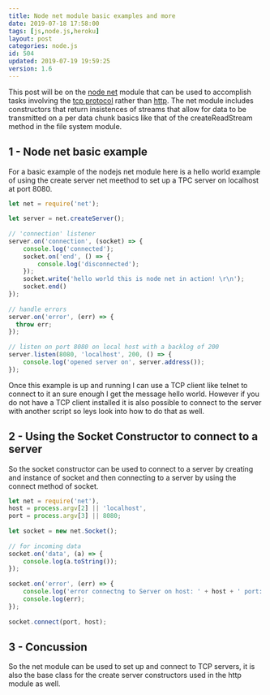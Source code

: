 ```yaml
---
title: Node net module basic examples and more
date: 2019-07-18 17:58:00
tags: [js,node.js,heroku]
layout: post
categories: node.js
id: 504
updated: 2019-07-19 19:59:25
version: 1.6
---
```


This post will be on the [node net](https://nodejs.org/api/net.html) module that can be used to accomplish tasks involving the [tcp protocol](https://en.wikipedia.org/wiki/Transmission_Control_Protocol) rather than [http](https://en.wikipedia.org/wiki/Hypertext_Transfer_Protocol). The net module includes constructors that return insistences of streams that allow for data to be transmitted on a per data chunk basics like that of the createReadStream method in the file system module.

<!-- more -->

## 1 - Node net basic example

For a basic example of the nodejs net module here is a hello world example of using the create server net meethod to set up a TPC server on localhost at port 8080.

```js
let net = require('net');
 
let server = net.createServer();
 
// 'connection' listener
server.on('connection', (socket) => {
    console.log('connected');
    socket.on('end', () => {
        console.log('disconnected');
    });
    socket.write('hello world this is node net in action! \r\n');
    socket.end()
});
 
// handle errors
server.on('error', (err) => {
  throw err;
});
 
// listen on port 8080 on local host with a backlog of 200
server.listen(8080, 'localhost', 200, () => {
    console.log('opened server on', server.address());
});
```

Once this example is up and running I can use a TCP client like telnet to connect to it an sure enough I get the message hello world. However if you do not have a TCP client installed it is also possible to connect to the server with another script so leys look into how to do that as well.

## 2 - Using the Socket Constructor to connect to a server

So the socket constructor can be used to connect to a server by creating and instance of socket and then connecting to a server by using the connect method of socket.

```js
let net = require('net'),
host = process.argv[2] || 'localhost',
port = process.argv[3] || 8080;
 
let socket = new net.Socket();
 
// for incoming data
socket.on('data', (a) => {
    console.log(a.toString());
});
 
socket.on('error', (err) => {
    console.log('error connectng to Server on host: ' + host + ' port: ' + port);
    console.log(err);
});
 
socket.connect(port, host);
```

## 3 - Concussion

So the net module can be used to set up and connect to TCP servers, it is also the base class for the create server constructors used in the http module as well.